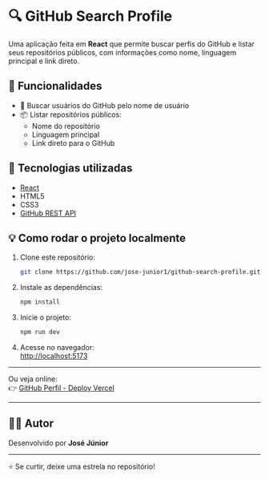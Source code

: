 
# 🔍 GitHub Search Profile

Uma aplicação feita em **React** que permite buscar perfis do GitHub e listar seus repositórios públicos, com informações como nome, linguagem principal e link direto.

## 🚀 Funcionalidades

- 🔎 Buscar usuários do GitHub pelo nome de usuário
- 📦 Listar repositórios públicos:
  - Nome do repositório
  - Linguagem principal
  - Link direto para o GitHub

## 🧰 Tecnologias utilizadas

- [React](https://reactjs.org/)
- HTML5
- CSS3
- [GitHub REST API](https://docs.github.com/pt/rest)

## 💡 Como rodar o projeto localmente

1. Clone este repositório:
   ```bash
   git clone https://github.com/jose-junior1/github-search-profile.git
   ```

2. Instale as dependências:  
   ```bash
   npm install
   ```

3. Inicie o projeto:
   ```bash
   npm run dev
   ```

4. Acesse no navegador:  
   [http://localhost:5173](http://localhost:5173)

---

Ou veja online:  
👉 [GitHub Perfil - Deploy Vercel](https://githubprofile-josedev.vercel.app/)

---

## 🙋‍♂️ Autor

Desenvolvido por **José Júnior** 

---
⭐ Se curtir, deixe uma estrela no repositório!
